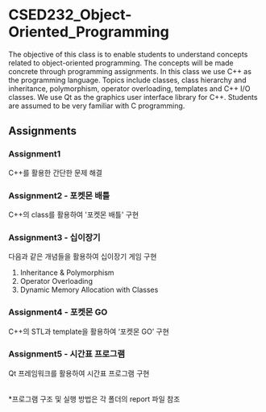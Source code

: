 # CSED232_Object-Oriented_Programming
The objective of this class is to enable students to understand concepts related to object-oriented programming.
The concepts will be made concrete through programming assignments. In this class we use C++ as the programming language.
Topics include classes, class hierarchy and inheritance, polymorphism, operator overloading, templates and C++ I/O classes.
We use Qt as the graphics user interface library for C++. Students are assumed to be very familiar with C programming.

## Assignments
### Assignment1
C++를 활용한 간단한 문제 해결

### Assignment2 - 포켓몬 배틀
C++의 class를 활용하여 '포켓몬 배틀' 구현

### Assignment3 - 십이장기
다음과 같은 개념들을 활용하여 십이장기 게임 구현
1. Inheritance & Polymorphism
2. Operator Overloading
3. Dynamic Memory Allocation with Classes

### Assignment4 - 포켓몬 GO
C++의 STL과 template을 활용하여 ‘포켓몬 GO’ 구현

### Assignment5 - 시간표 프로그램
Qt 프레임워크를 활용하여 시간표 프로그램 구현
<br><br>

*프로그램 구조 및 실행 방법은 각 폴더의 report 파일 참조
